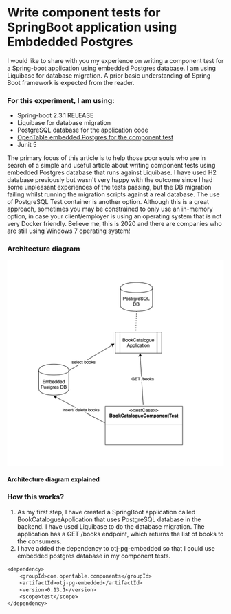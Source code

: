 # Write component tests for SpringBoot application using Embdedded Postgres

I would like to share with you my experience on writing a component test for a Spring-boot application using embedded Postgres database. I am using Liquibase for database migration. A prior basic understanding of Spring Boot framework is expected from the reader.

### For this experiment, I am using:
* Spring-boot 2.3.1 RELEASE
* Liquibase for database migration
* PostgreSQL database for the application code
* [OpenTable embedded Postgres for the component test](https://github.com/opentable/otj-pg-embedded)
* Junit 5

The primary focus of this article is to help those poor souls who are in search of a simple and useful article about writing component tests using embedded Postgres database that runs against Liquibase. I have used H2 database previously but wasn't very happy with the outcome since I had some unpleasant experiences of the tests passing, but the DB migration failing whilst running the migration scripts against a real database. The use of PostgreSQL Test container is another option. Although this is a great approach, sometimes you may be constrained to only use an in-memory option, in case your client/employer is using an operating system that is not very Docker friendly. Believe me, this is 2020 and there are companies who are still using Windows 7 operating system!

### Architecture diagram

![architecture](/architecture.png)

#### Architecture diagram explained


### How this works?

1. As my first step, I have created a SpringBoot application called BookCatalogueApplication that uses PostgreSQL database in the backend. I have used Liquibase to do the database migration. The application has a GET /books endpoint, which returns the list of books to the consumers.
2. I have added the dependency to otj-pg-embedded so that I could use embedded postgres database in my component tests.
```
<dependency>
    <groupId>com.opentable.components</groupId>
    <artifactId>otj-pg-embedded</artifactId>
    <version>0.13.1</version>
    <scope>test</scope>
</dependency>
```
